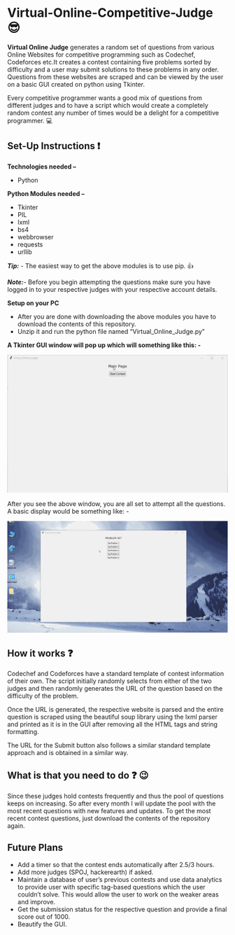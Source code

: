 # Virtual-Online-Competitive-Judge :sunglasses:


**Virtual Online Judge** generates a random set of questions from various Online Websites for competitive programming  such as Codechef, Codeforces etc.It creates a contest containing five problems sorted by difficulty and a user may submit solutions to these problems in any order. Questions from these websites are scraped and can be viewed by the user on a basic GUI created on python using Tkinter.


Every competitive programmer wants a good mix of questions from different judges and to have a script which would create a completely random contest any number of times would be a delight for a competitive programmer. :computer:


## Set-Up Instructions :exclamation:


**Technologies needed –**
+ Python

**Python Modules needed –**
+ Tkinter
+ PIL
+ lxml
+ bs4
+ webbrowser
+ requests
+ urllib

**_Tip:_** - The easiest way to get the above modules is to use pip. :thumbsup:

**_Note:_**- Before you begin attempting the questions make sure you have logged in to your respective judges with your respective account details.

**Setup on your PC**
+ After you are done with downloading the above modules you have to download the contents of this repository.
+ Unzip it and run the python file named “Virtual_Online_Judge.py”

**A Tkinter GUI window will pop up which will something like this: -**

![alt text](https://github.com/SatyamJindal/Virtual-Online-Competitive-Judge/blob/master/GUI_Window.gif "GUI")



After you see the above window, you are all set to attempt all the questions. A basic display would be something like: - 

![alt text](https://github.com/SatyamJindal/Virtual-Online-Competitive-Judge/blob/master/Problem_demo.gif "GUI")


## How it works :question:

Codechef and Codeforces have a standard template of contest information of their own. The script initially randomly selects from either of the two judges and then randomly generates the URL of the question based on the difficulty of the problem. 

Once the URL is generated, the respective website is parsed and the entire question is scraped using the beautiful soup library using the lxml parser and printed as it is in the GUI after removing all the HTML tags and string formatting.

The URL for the Submit button also follows a similar standard template approach and is obtained in a similar way.


## What is that you need to do :question: :wink:

Since these judges hold contests frequently and thus the pool of questions keeps on increasing. So after every month I will update the pool with the most recent questions with new features and updates. To get the most recent contest questions, just download the contents of the repository again. 

## Future Plans ##
+ Add a timer so that the contest ends automatically after 2.5/3 hours.
+ Add more judges (SPOJ, hackerearth) if asked.
+ Maintain a database of user’s previous contests and use data analytics to provide user with specific tag-based questions which the user couldn’t solve. This would allow the user to work on the weaker areas and improve.
+ Get the submission status for the respective question and provide a final score out of 1000.
+ Beautify the GUI.
















